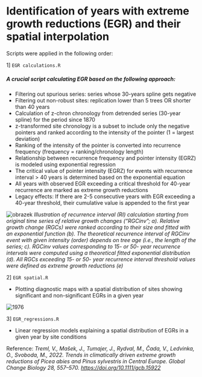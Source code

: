 # Identification of years with extreme growth reductions (EGR) and their spatial interpolation
Scripts were applied in the following order:

1] `EGR calculations.R`
##### A crucial script calculating EGR based on the following approach:
- Filtering out spurious series: series whose 30-years spline gets negative
- Filtering out non-robust sites: replication lower than 5 trees OR shorter than 40 years
- Calculation of z-chron chronology from detrended series (30-year spline) for the period since 1870
- z-transformed site chronology is a subset to include only the negative pointers and ranked according to the intensity of the pointer (1 = largest deviation)
- Ranking of the intensity of the pointer is converted into recurrence frequency (frequency = ranking/chronology length)
- Relationship between recurrence frequency and pointer intensity (EGRZ) is modeled using exponential regression
- The critical value of pointer intensity (EGRZ) for events with recurrence interval > 40 years is determined based on the exponential equation
- All years with observed EGR exceeding a critical threshold for 40-year recurrence are marked as extreme growth reductions
- Legacy effects: If there are 2-5 consecutive years with EGR exceeding a 40-year threshold, their cumulative value is appended to the first year

![obrazek](https://user-images.githubusercontent.com/25429975/235674470-5f3af2e5-a1e5-4205-a6bb-55ba077987e2.png)
*Illustration of recurrence interval (RI) calculation starting from original time series of relative growth changes (“RGCinv”; a). Relative growth change (RGCs) were ranked according to their size and fitted with an exponential function (b). The theoretical recurrence interval of RGCinv event with given intensity (order) depends on tree age (i.e., the length of the series; c). RGCinv values corresponding to 15- or 50- year recurrence intervals were computed using a theoretical fitted exponential distribution (d). All RGCs exceeding 15- or 50- year recurrence interval threshold values were defined as extreme growth reductions (e)*

2] `EGR spatial.R`
- Plotting diagnostic maps with a spatial distribution of sites showing significant and non-significant EGRs in a given year

![1976](https://user-images.githubusercontent.com/25429975/235671844-3c5a5be4-22dc-417b-b449-c74d13cc1660.jpeg)

3] `EGR_regressions.R`
- Linear regression models explaining a spatial distribution of EGRs in a given year by site conditions

Reference: *Treml, V., Mašek, J., Tumajer, J., Rydval, M., Čada, V., Ledvinka, O., Svoboda, M., 2022. Trends in climatically driven extreme growth reductions of Picea abies and Pinus sylvestris in Central Europe. Global Change Biology 28, 557–570. https://doi.org/10.1111/gcb.15922*
